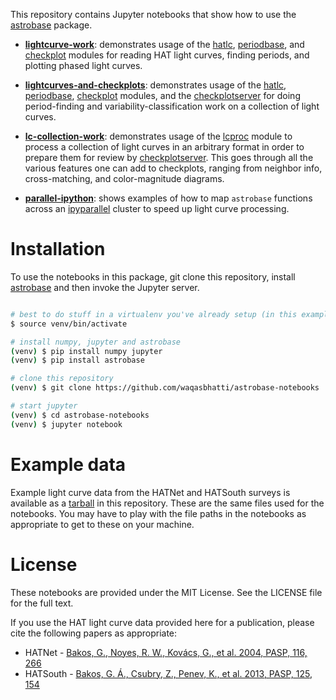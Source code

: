 This repository contains Jupyter notebooks that show how to use the
[astrobase](https://github.com/waqasbhatti/astrobase) package.

- **[lightcurve-work](lightcurve-work.ipynb)**: demonstrates usage of
    the [hatlc](https://github.com/waqasbhatti/astrobase/blob/master/astrobase/hatsurveys/hatlc.py), [periodbase](https://github.com/waqasbhatti/astrobase/blob/master/astrobase/periodbase), and
    [checkplot](https://github.com/waqasbhatti/astrobase/blob/master/astrobase/checkplot.py) modules for reading HAT light curves,
    finding periods, and plotting phased light curves.

- **[lightcurves-and-checkplots](lightcurves-and-checkplots.ipynb)**:
    demonstrates usage of the [hatlc](https://github.com/waqasbhatti/astrobase/blob/master/astrobase/hatsurveys/hatlc.py),
    [periodbase](https://github.com/waqasbhatti/astrobase/blob/master/astrobase/periodbase), [checkplot](https://github.com/waqasbhatti/astrobase/blob/master/astrobase/checkplot.py)
    modules, and the [checkplotserver](https://github.com/waqasbhatti/astrobase/blob/master/astrobase/cpserver/checkplotserver.py) for doing
    period-finding and variability-classification work on a collection of light
    curves.

- **[lc-collection-work](lc-collection-work.ipynb)**: demonstrates usage of the
    [lcproc](https://github.com/waqasbhatti/astrobase/blob/master/astrobase/lcproc.py)
    module to process a collection of light curves in an arbitrary format in
    order to prepare them for review by
    [checkplotserver](https://github.com/waqasbhatti/astrobase/blob/master/astrobase/cpserver/checkplotserver.py). This
    goes through all the various features one can add to checkplots, ranging
    from neighbor info, cross-matching, and color-magnitude diagrams.


- **[parallel-ipython](parallel-ipython.ipynb)**: shows examples of
    how to map `astrobase` functions across an
    [ipyparallel](http://ipyparallel.readthedocs.io/en/stable/) cluster to speed
    up light curve processing.

# Installation

To use the notebooks in this package, git clone this repository, install
[astrobase](https://pypi.python.org/pypi/astrobase) and then invoke the Jupyter
server.

```bash

# best to do stuff in a virtualenv you've already setup (in this example: venv)
$ source venv/bin/activate

# install numpy, jupyter and astrobase
(venv) $ pip install numpy jupyter
(venv) $ pip install astrobase

# clone this repository
(venv) $ git clone https://github.com/waqasbhatti/astrobase-notebooks

# start jupyter
(venv) $ cd astrobase-notebooks
(venv) $ jupyter notebook
```

# Example data

Example light curve data from the HATNet and HATSouth surveys is available as a
[tarball](https://github.com/waqasbhatti/astrobase-notebooks/raw/master/nb-data/astrobase-example-hatlcs.tar.gz) in this repository. These are the same files used for the
notebooks. You may have to play with the file paths in the notebooks as
appropriate to get to these on your machine.

# License

These notebooks are provided under the MIT License. See the LICENSE file for the
full text.

If you use the HAT light curve data provided here for a publication, please cite
the following papers as appropriate:

- HATNet - [Bakos, G., Noyes, R. W., Kovács, G., et al. 2004, PASP, 116, 266](http://adsabs.harvard.edu/abs/2004PASP..116..266B)
- HATSouth - [Bakos, G. Á., Csubry, Z., Penev, K., et al. 2013, PASP, 125, 154](http://adsabs.harvard.edu/abs/2013PASP..125..154B)
